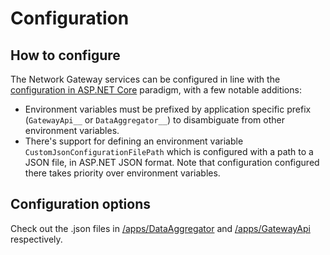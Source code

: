 # Configuration

## How to configure

The Network Gateway services can be configured in line with the [configuration in ASP.NET Core](https://docs.microsoft.com/en-us/aspnet/core/fundamentals/configuration/?view=aspnetcore-6.0) paradigm, with a few notable additions:

* Environment variables must be prefixed by application specific prefix (`GatewayApi__` or `DataAggregator__`) to disambiguate from other environment variables. 
* There's support for defining an environment variable `CustomJsonConfigurationFilePath` which is configured with a path to a JSON file, in ASP.NET JSON format.
  Note that configuration configured there takes priority over environment variables.

## Configuration options

Check out the .json files in [/apps/DataAggregator](../apps/DataAggregator) and [/apps/GatewayApi](../apps/GatewayApi) respectively. 

